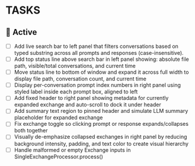 # TASKS

## 🔨 Active

- [ ] Add live search bar to left panel that filters conversations based on typed substring across all prompts and responses (case-insensitive).
- [ ] Add top status line above search bar in left panel showing: absolute file path, visible/total conversations, and current time
- [ ] Move status line to bottom of window and expand it across full width to display file path, conversation count, and current time
- [ ] Display per-conversation prompt index numbers in right panel using styled label inside each prompt box, aligned to left
- [ ] Add fixed header to right panel showing metadata for currently expanded exchange and auto-scroll to dock it under header
- [ ] Add summary text region to pinned header and simulate LLM summary placeholder for expanded exchange
- [ ] Fix exchange toggle so clicking prompt or response expands/collapses both together
- [ ] Visually de-emphasize collapsed exchanges in right panel by reducing background intensity, padding, and text color to create visual hierarchy
- [ ] Handle malformed or empty Exchange inputs in SingleExchangeProcessor.process()
